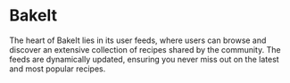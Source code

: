 # BakeIt
The heart of BakeIt lies in its user feeds, where users can browse and discover an extensive collection of recipes shared by the community. The feeds are dynamically updated, ensuring you never miss out on the latest and most popular recipes.
